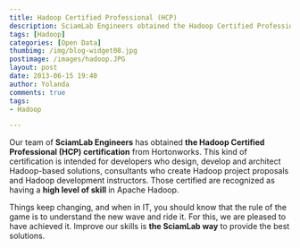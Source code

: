 ```yaml
---
title: Hadoop Certified Professional (HCP)
description: SciamLab Engineers obtained the Hadoop Certified Professional (HCP) certification from Hortonworks.
tags: [Hadoop]
categories: [Open Data]
thumbimg: /img/blog-widget08.jpg
postimage: /images/hadoop.JPG
layout: post
date: 2013-06-15 19:40
author: Yolanda
comments: true
tags:
- Hadoop

---
```


Our team of **SciamLab Engineers** has obtained **the Hadoop Certified Professional (HCP) certification** from Hortonworks. This kind of certification is intended for developers who design, develop and architect Hadoop-based solutions, consultants who create Hadoop project proposals and Hadoop development instructors. Those certified are recognized as having a **high level of skill** in Apache Hadoop.

Things keep changing, and when in IT, you should know that the rule of the game is to understand the new wave and ride it. For this, we are pleased to have achieved it. Improve our skills is **the SciamLab way** to provide the best solutions.  
